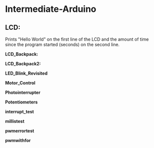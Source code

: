 # Intermediate-Arduino

## LCD: 
Prints "Hello World" on the first line of the LCD and the amount of time since the program started (seconds) on the second line.

**LCD_Backpack:**

**LCD_Backpack2:**

**LED_Blink_Revisited**

**Motor_Control**

**Photointerrupter**

**Potentiometers**

**interrupt_test**

**millistest**

**pwmerrortest**

**pwmwithfor**